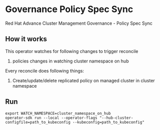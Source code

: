 # Governance Policy Spec Sync
Red Hat Advance Cluster Management Governance - Policy Spec Sync

## How it works

This operator watches for following changes to trigger reconcile


1. policies changes in watching cluster namespace on hub

Every reconcile does following things:

1. Create/update/delete replicated policy on managed cluster in cluster namespace

## Run
```
export WATCH_NAMESPACE=cluster_namespace_on_hub
operator-sdk run --local --operator-flags "--hub-cluster-configfile=path_to_kubeconfig --kubeconfig=path_to_kubeconfig"
```

<!---
Date: 9/09/2020
-->
